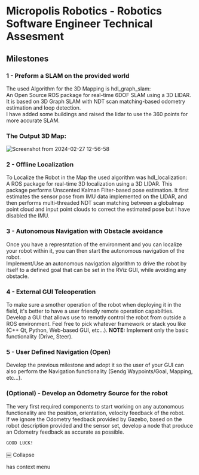 # Micropolis Robotics - Robotics Software Engineer Technical Assesment

## Milestones

### 1 - Preform a SLAM on the provided world
The used Algorithm for the 3D Mapping is hdl_graph_slam: </br>
An Open Source ROS package for real-time 6DOF SLAM using a 3D LIDAR. It is based on 3D Graph SLAM with NDT scan matching-based odometry estimation and loop detection.</br>
I have added some buildings and raised the lidar to use the 360 points for more accurate SLAM.</br>
### The Output 3D Map:
![Screenshot from 2024-02-27 12-56-58](https://github.com/12ahmed52/RSE_Assessment/assets/52854480/5534e068-ef6b-4754-ae3e-743361833c49)



### 2 - Offline Localization
To Localize the Robot in the Map the used algorithm was hdl_localization: </br>
A ROS package for real-time 3D localization using a 3D LIDAR. This package performs Unscented Kalman Filter-based pose estimation. It first estimates the sensor pose from IMU data implemented on the LIDAR, and then performs multi-threaded NDT scan matching between a globalmap point cloud and input point clouds to correct the estimated pose but I have disabled the IMU.

### 3 - Autonomous Navigation with Obstacle avoidance
Once you have a represntation of the environment and you can localize your robot within it, you can then start the autonomous navigation of the robot.</br>
Implement/Use an autonomous navigation algorithm to drive the robot by itself to a defined goal that can be set in the RViz GUI, while avoiding any obstacle.

### 4 - External GUI Teleoperation
To make sure a smother operation of the robot when deploying it in the field, it's better to have a user friendly remote operation capabilties.</br>
Develop a GUI that allows use to remotly control the robot from outside a ROS environment.
Feel free to pick whatever framework or stack you like (C++ Qt, Python, Web-based GUI, etc...).
**NOTE:** Implement only the basic functionality (Drive, Steer).

### 5 - User Defined Navigation (Open)
Develop the previous milestone and adopt it so the user of your GUI can also perform the Navigation functionality (Sendg Waypoints/Goal, Mapping, etc...).

### (Optional) - Develop an Odometry Source for the robot
The very first required components to start working on any autonomous functionality are the position, orientation, velocity feedback of the robot.</br>
If we ignore the Odometry feedback provided by Gazebo, based on the robot description provided and the sensor set, develop a node that produce an Odometry feedback as accurate as possible.



```bash
GOOD LUCK!
```
￼
Collapse

has context menu
